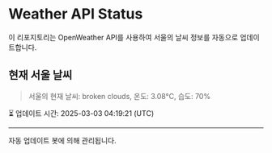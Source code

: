 
# Weather API Status

이 리포지토리는 OpenWeather API를 사용하여 서울의 날씨 정보를 자동으로 업데이트합니다.

## 현재 서울 날씨
> 서울의 현재 날씨: broken clouds, 온도: 3.08°C, 습도: 70%

⏳ 업데이트 시간: 2025-03-03 04:19:21 (UTC)

---
자동 업데이트 봇에 의해 관리됩니다.
